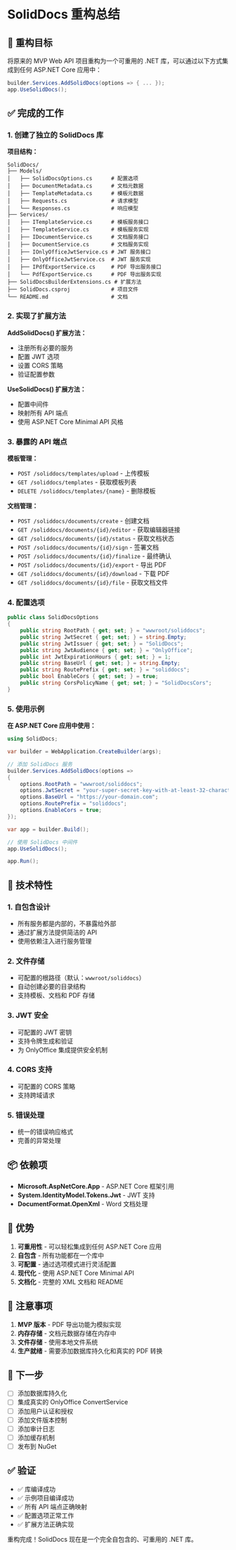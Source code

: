 # SolidDocs 重构总结

## 🎯 重构目标

将原来的 MVP Web API 项目重构为一个可重用的 .NET 库，可以通过以下方式集成到任何 ASP.NET Core 应用中：

```csharp
builder.Services.AddSolidDocs(options => { ... });
app.UseSolidDocs();
```

## ✅ 完成的工作

### 1. 创建了独立的 SolidDocs 库

**项目结构：**
```
SolidDocs/
├── Models/
│   ├── SolidDocsOptions.cs      # 配置选项
│   ├── DocumentMetadata.cs      # 文档元数据
│   ├── TemplateMetadata.cs      # 模板元数据
│   ├── Requests.cs              # 请求模型
│   └── Responses.cs             # 响应模型
├── Services/
│   ├── ITemplateService.cs      # 模板服务接口
│   ├── TemplateService.cs       # 模板服务实现
│   ├── IDocumentService.cs      # 文档服务接口
│   ├── DocumentService.cs       # 文档服务实现
│   ├── IOnlyOfficeJwtService.cs # JWT 服务接口
│   ├── OnlyOfficeJwtService.cs  # JWT 服务实现
│   ├── IPdfExportService.cs     # PDF 导出服务接口
│   └── PdfExportService.cs      # PDF 导出服务实现
├── SolidDocsBuilderExtensions.cs # 扩展方法
├── SolidDocs.csproj             # 项目文件
└── README.md                    # 文档
```

### 2. 实现了扩展方法

**AddSolidDocs() 扩展方法：**
- 注册所有必要的服务
- 配置 JWT 选项
- 设置 CORS 策略
- 验证配置参数

**UseSolidDocs() 扩展方法：**
- 配置中间件
- 映射所有 API 端点
- 使用 ASP.NET Core Minimal API 风格

### 3. 暴露的 API 端点

**模板管理：**
- `POST /soliddocs/templates/upload` - 上传模板
- `GET /soliddocs/templates` - 获取模板列表
- `DELETE /soliddocs/templates/{name}` - 删除模板

**文档管理：**
- `POST /soliddocs/documents/create` - 创建文档
- `GET /soliddocs/documents/{id}/editor` - 获取编辑器链接
- `GET /soliddocs/documents/{id}/status` - 获取文档状态
- `POST /soliddocs/documents/{id}/sign` - 签署文档
- `POST /soliddocs/documents/{id}/finalize` - 最终确认
- `POST /soliddocs/documents/{id}/export` - 导出 PDF
- `GET /soliddocs/documents/{id}/download` - 下载 PDF
- `GET /soliddocs/documents/{id}/file` - 获取文档文件

### 4. 配置选项

```csharp
public class SolidDocsOptions
{
    public string RootPath { get; set; } = "wwwroot/soliddocs";
    public string JwtSecret { get; set; } = string.Empty;
    public string JwtIssuer { get; set; } = "SolidDocs";
    public string JwtAudience { get; set; } = "OnlyOffice";
    public int JwtExpirationHours { get; set; } = 1;
    public string BaseUrl { get; set; } = string.Empty;
    public string RoutePrefix { get; set; } = "soliddocs";
    public bool EnableCors { get; set; } = true;
    public string CorsPolicyName { get; set; } = "SolidDocsCors";
}
```

### 5. 使用示例

**在 ASP.NET Core 应用中使用：**

```csharp
using SolidDocs;

var builder = WebApplication.CreateBuilder(args);

// 添加 SolidDocs 服务
builder.Services.AddSolidDocs(options =>
{
    options.RootPath = "wwwroot/soliddocs";
    options.JwtSecret = "your-super-secret-key-with-at-least-32-characters";
    options.BaseUrl = "https://your-domain.com";
    options.RoutePrefix = "soliddocs";
    options.EnableCors = true;
});

var app = builder.Build();

// 使用 SolidDocs 中间件
app.UseSolidDocs();

app.Run();
```

## 🔧 技术特性

### 1. 自包含设计
- 所有服务都是内部的，不暴露给外部
- 通过扩展方法提供简洁的 API
- 使用依赖注入进行服务管理

### 2. 文件存储
- 可配置的根路径（默认：`wwwroot/soliddocs`）
- 自动创建必要的目录结构
- 支持模板、文档和 PDF 存储

### 3. JWT 安全
- 可配置的 JWT 密钥
- 支持令牌生成和验证
- 为 OnlyOffice 集成提供安全机制

### 4. CORS 支持
- 可配置的 CORS 策略
- 支持跨域请求

### 5. 错误处理
- 统一的错误响应格式
- 完善的异常处理

## 📦 依赖项

- **Microsoft.AspNetCore.App** - ASP.NET Core 框架引用
- **System.IdentityModel.Tokens.Jwt** - JWT 支持
- **DocumentFormat.OpenXml** - Word 文档处理

## 🚀 优势

1. **可重用性** - 可以轻松集成到任何 ASP.NET Core 应用
2. **自包含** - 所有功能都在一个库中
3. **可配置** - 通过选项模式进行灵活配置
4. **现代化** - 使用 ASP.NET Core Minimal API
5. **文档化** - 完整的 XML 文档和 README

## 📝 注意事项

1. **MVP 版本** - PDF 导出功能为模拟实现
2. **内存存储** - 文档元数据存储在内存中
3. **文件存储** - 使用本地文件系统
4. **生产就绪** - 需要添加数据库持久化和真实的 PDF 转换

## 🔄 下一步

- [ ] 添加数据库持久化
- [ ] 集成真实的 OnlyOffice ConvertService
- [ ] 添加用户认证和授权
- [ ] 添加文件版本控制
- [ ] 添加审计日志
- [ ] 添加缓存机制
- [ ] 发布到 NuGet

## ✅ 验证

- ✅ 库编译成功
- ✅ 示例项目编译成功
- ✅ 所有 API 端点正确映射
- ✅ 配置选项正常工作
- ✅ 扩展方法正确实现

重构完成！SolidDocs 现在是一个完全自包含的、可重用的 .NET 库。 